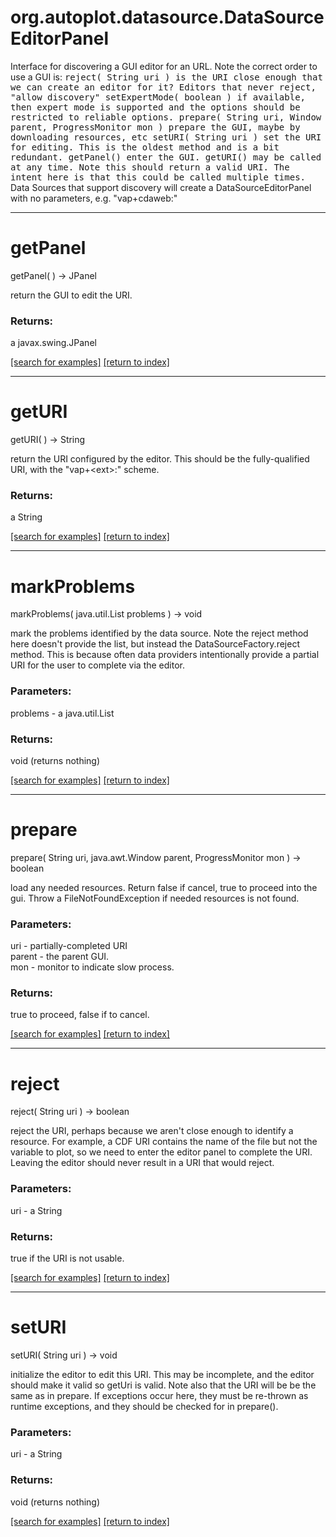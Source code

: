# org.autoplot.datasource.DataSourceEditorPanel

Interface for discovering a GUI editor for an URL.
 Note the correct order to use a GUI is:
 <tt>
    reject( String uri ) is the URI close enough that we can create an editor for it?  Editors that never reject, "allow discovery"
      setExpertMode( boolean ) if available, then expert mode is supported and the options should be restricted to reliable options.
    prepare( String uri, Window parent, ProgressMonitor mon )  prepare the GUI, maybe by downloading resources, etc
    setURI( String uri ) set the URI for editing.  This is the oldest method and is a bit redundant.
    getPanel()           enter the GUI.
    getURI()             may be called at any time.  Note this should return a valid URI.  The intent here is that this could be called multiple times.
 </tt>
 Data Sources that support discovery will create a DataSourceEditorPanel with
 no parameters, e.g. "vap+cdaweb:"

***
<a name="getPanel"></a>
# getPanel
getPanel(  ) &rarr; JPanel

return the GUI to edit the URI.

### Returns:
a javax.swing.JPanel


<a href="https://github.com/autoplot/dev/search?q=getPanel&unscoped_q=getPanel">[search for examples]</a>
<a href="https://github.com/autoplot/documentation/blob/master/javadoc/index-all.md">[return to index]</a>

***
<a name="getURI"></a>
# getURI
getURI(  ) &rarr; String

return the URI configured by the editor.  This should be the fully-qualified
 URI, with the "vap+&lt;ext&gt;:" scheme.

### Returns:
a String


<a href="https://github.com/autoplot/dev/search?q=getURI&unscoped_q=getURI">[search for examples]</a>
<a href="https://github.com/autoplot/documentation/blob/master/javadoc/index-all.md">[return to index]</a>

***
<a name="markProblems"></a>
# markProblems
markProblems( java.util.List problems ) &rarr; void

mark the problems identified by the data source.  Note the reject method here doesn't provide the list,
 but instead the DataSourceFactory.reject method.  This is because often data providers intentionally provide a
 partial URI for the user to complete via the editor.

### Parameters:
problems - a java.util.List

### Returns:
void (returns nothing)


<a href="https://github.com/autoplot/dev/search?q=markProblems&unscoped_q=markProblems">[search for examples]</a>
<a href="https://github.com/autoplot/documentation/blob/master/javadoc/index-all.md">[return to index]</a>

***
<a name="prepare"></a>
# prepare
prepare( String uri, java.awt.Window parent, ProgressMonitor mon ) &rarr; boolean

load any needed resources.  Return false if cancel, true to proceed into the gui.
 Throw a FileNotFoundException if needed resources is not found.

### Parameters:
uri - partially-completed URI
<br>parent - the parent GUI.
<br>mon - monitor to indicate slow process.

### Returns:
true to proceed, false if to cancel.

<a href="https://github.com/autoplot/dev/search?q=prepare&unscoped_q=prepare">[search for examples]</a>
<a href="https://github.com/autoplot/documentation/blob/master/javadoc/index-all.md">[return to index]</a>

***
<a name="reject"></a>
# reject
reject( String uri ) &rarr; boolean

reject the URI, perhaps because we aren't close enough to identify a resource.
 For example, a CDF URI contains the name of the file but not the variable to plot,
 so we need to enter the editor panel to complete the URI.
 Leaving the editor should never result in a URI that would reject.

### Parameters:
uri - a String

### Returns:
true if the URI is not usable.

<a href="https://github.com/autoplot/dev/search?q=reject&unscoped_q=reject">[search for examples]</a>
<a href="https://github.com/autoplot/documentation/blob/master/javadoc/index-all.md">[return to index]</a>

***
<a name="setURI"></a>
# setURI
setURI( String uri ) &rarr; void

initialize the editor to edit this URI.  This may be incomplete, and the editor
 should make it valid so getUri is valid.  Note also that the URI will be
 be the same as in prepare.  If exceptions occur here, they must be re-thrown as
 runtime exceptions, and they should be checked for in prepare().

### Parameters:
uri - a String

### Returns:
void (returns nothing)


<a href="https://github.com/autoplot/dev/search?q=setURI&unscoped_q=setURI">[search for examples]</a>
<a href="https://github.com/autoplot/documentation/blob/master/javadoc/index-all.md">[return to index]</a>

